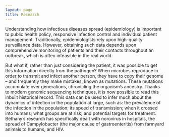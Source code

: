 ```yaml
---
layout: page
title: Research
---
```

Understanding how infectious diseases spread (epidemiology) is important to public health policy, responsive infection control and individual patient management. Traditionally, epidemiologists rely upon high-quality surveillance data. However, obtaining such data depends upon comprehensive monitoring of patients and their contacts throughout an outbreak, which is often infeasible in the real world.

But what if, rather than just considering the patient, it was possible to get this information directly from the pathogen? When microbes reproduce in order to transmit and infect another person, they have to copy their genome – and frequently they make mistakes, known as mutations. These mutations accumulate over generations, chronicling the organism’s ancestry. Thanks to modern genomic sequencing techniques, it is now possible to read this inbuilt historical record. This data can be used to infer much about the dynamics of infection in the population at large, such as: the prevalence of the infection in the population; its speed of transmission; when it crossed into humans; what groups are at risk; and potential targets for treatment. Bethany’s research has specifically dealt with norovirus in hospitals, the spread of Campylobacter (the major cause of gastroenteritis) from farmyard animals to humans, and HIV.

